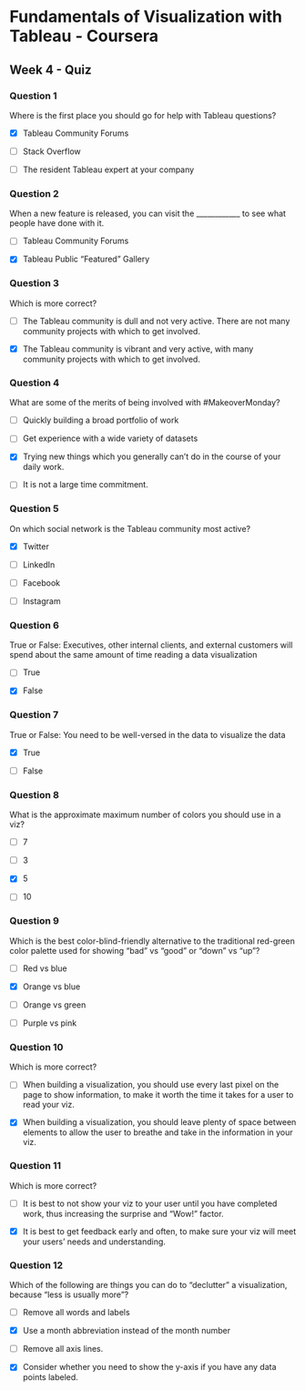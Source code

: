 # Fundamentals of Visualization with Tableau - Coursera

## Week 4 - Quiz

### Question 1

Where is the first place you should go for help with Tableau questions?

- [x] Tableau Community Forums

- [ ] Stack Overflow

- [ ] The resident Tableau expert at your company


### Question 2

When a new feature is released, you can visit the ____________ to see what people have done with it.

- [ ] Tableau Community Forums

- [x] Tableau Public “Featured” Gallery


### Question 3

Which is more correct?

- [ ] The Tableau community is dull and not very active. There are not many community projects with which to get involved.

- [x] The Tableau community is vibrant and very active, with many community projects with which to get involved.


### Question 4

What are some of the merits of being involved with #MakeoverMonday?

- [ ] Quickly building a broad portfolio of work

- [ ] Get experience with a wide variety of datasets

- [x] Trying new things which you generally can’t do in the course of your daily work.

- [ ] It is not a large time commitment.



### Question 5

On which social network is the Tableau community most active?

- [x] Twitter

- [ ] LinkedIn

- [ ] Facebook

- [ ] Instagram


### Question 6

True or False: Executives, other internal clients, and external customers will spend about the same amount of time reading a data visualization

- [ ] True

- [x] False


### Question 7

True or False: You need to be well-versed in the data to visualize the data

- [x] True

- [ ] False


### Question 8

What is the approximate maximum number of colors you should use in a viz?

- [ ] 7

- [ ] 3

- [x] 5

- [ ] 10


### Question 9

Which is the best color-blind-friendly alternative to the traditional red-green color palette used for showing “bad” vs “good” or “down” vs “up”?

- [ ] Red vs blue

- [x] Orange vs blue

- [ ] Orange vs green

- [ ] Purple vs pink


### Question 10

Which is more correct?

- [ ] When building a visualization, you should use every last pixel on the page to show information, to make it worth the time it takes for a user to read your viz.

- [x] When building a visualization, you should leave plenty of space between elements to allow the user to breathe and take in the information in your viz.


### Question 11

Which is more correct?

- [ ] It is best to not show your viz to your user until you have completed work, thus increasing the surprise and “Wow!” factor.

- [x] It is best to get feedback early and often, to make sure your viz will meet your users’ needs and understanding.


### Question 12

Which of the following are things you can do to “declutter” a visualization, because “less is usually more”?

- [ ] Remove all words and labels

- [x] Use a month abbreviation instead of the month number

- [ ] Remove all axis lines.

- [x] Consider whether you need to show the y-axis if you have any data points labeled.
